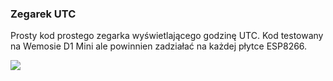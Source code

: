 ### Zegarek UTC

Prosty kod prostego zegarka wyświetlającego godzinę UTC. Kod testowany na Wemosie D1 Mini ale powinnien zadziałać na każdej płytce ESP8266.

[![](https://img.youtube.com/vi/dGpKUxRHKX8/0.jpg)](https://www.youtube.com/watch?v=dGpKUxRHKX8 )